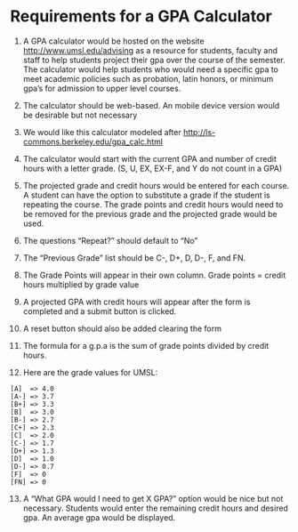 # Requirements for a GPA Calculator

1. A GPA calculator would be hosted on the website http://www.umsl.edu/advising as a resource for students, faculty and staff to help students project their gpa over the course of the semester. The calculator would help students who would need a specific gpa to meet academic policies such as probation, latin honors, or minimum gpa’s for admission to upper level courses.

2. The calculator should be web-based.  An mobile device version would be desirable but not necessary

3. We would like this calculator modeled after  http://ls-commons.berkeley.edu/gpa_calc.html

4. The calculator would start with the current GPA and number of credit hours with a letter grade. (S, U, EX, EX-F, and Y do not count in a GPA)

5. The projected grade and credit hours would be entered for each course. A student can have the option to substitute a grade if the student is repeating the course.  The grade points and credit hours would need to be removed for the previous grade and the projected grade would be used.

6. The questions “Repeat?” should default to  “No”

7. The “Previous Grade” list should be C-, D+, D, D-, F, and FN.

8. The Grade Points will appear in their own column. Grade points = credit hours multiplied by grade value

9. A projected GPA with credit hours will appear after the form is completed and a submit button is clicked. 

10. A reset button should also be added clearing the form

11. The formula for a g.p.a is the sum of grade points divided by credit hours. 

12. Here are the grade values for UMSL:
```
[A]  => 4.0
[A-] => 3.7
[B+] => 3.3
[B]  => 3.0
[B-] => 2.7
[C+] => 2.3
[C]  => 2.0
[C-] => 1.7
[D+] => 1.3
[D]  => 1.0
[D-] => 0.7
[F]  => 0
[FN] => 0
```
13. A “What GPA would I need to get X GPA?” option would be nice but not necessary. Students would enter the remaining credit hours and desired gpa.  An average gpa would be displayed.

